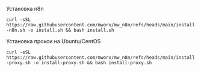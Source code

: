 Установка n8n

```curl -sSL https://raw.githubusercontent.com/mworx/mw_n8n/refs/heads/main/install-n8n.sh -o install.sh && bash install.sh```


Установка прокси на Ubuntu/CentOS

```curl -sSL https://raw.githubusercontent.com/mworx/mw_n8n/refs/heads/main/install-proxy.sh -o install-proxy.sh && bash install-proxy.sh```
